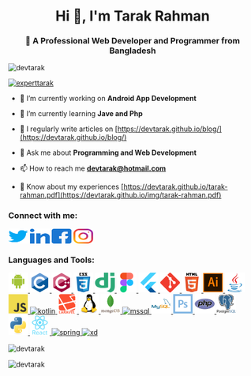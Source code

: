 <h1 align="center">Hi 👋, I'm Tarak Rahman</h1>
<h3 align="center">👀 A Professional Web Developer and Programmer from Bangladesh</h3>

<p align="left"> <img src="https://komarev.com/ghpvc/?username=devtarak&label=Profile%20views&color=0e75b6&style=flat" alt="devtarak" /> </p>

<p align="left"> <a href="https://twitter.com/experttarak" target="blank"><img src="https://img.shields.io/twitter/follow/experttarak?logo=twitter&style=for-the-badge" alt="experttarak" /></a> </p>

- 🔭 I’m currently working on **Android App Development**

- 🌱 I’m currently learning **Jave and Php**

- 📝 I regularly write articles on [https://devtarak.github.io/blog/](https://devtarak.github.io/blog/)

- 💬 Ask me about **Programming and Web Development**

- 📫 How to reach me **devtarak@hotmail.com**

- 📄 Know about my experiences [https://devtarak.github.io/tarak-rahman.pdf](https://devtarak.github.io/img/tarak-rahman.pdf)

<h3 align="left">Connect with me:</h3>
<p align="left">
<a href="https://twitter.com/experttarak" target="blank"><img align="center" src="img/twitter.svg" alt="experttarak" height="30" width="40" /></a>
<a href="https://linkedin.com/in/experttarak" target="blank"><img align="center" src="img/linked-in-alt.svg" alt="experttarak" height="30" width="40" /></a>
<a href="https://fb.com/official.yourtarak" target="blank"><img align="center" src="img/facebook.svg" alt="official.yourtarak" height="30" width="40" /></a>
<a href="https://instagram.com/developer.tarak" target="blank"><img align="center" src="img/instagram.svg" alt="developer.tarak" height="30" width="40" /></a>
</p>

<h3 align="left">Languages and Tools:</h3>
<p align="left"> <a href="https://developer.android.com" target="_blank" rel="noreferrer"> <img src="img/android-original-wordmark.svg" alt="android" width="40" height="40"/> </a> <a href="https://www.cprogramming.com/" target="_blank" rel="noreferrer"> <img src="img/c-original.svg" alt="c" width="40" height="40"/> </a> <a href="https://www.w3schools.com/cpp/" target="_blank" rel="noreferrer"> <img src="img/cplusplus-original.svg" alt="cplusplus" width="40" height="40"/> </a> <a href="https://www.w3schools.com/css/" target="_blank" rel="noreferrer"> <img src="img/css3-original-wordmark.svg" alt="css3" width="40" height="40"/> </a> <a href="https://www.djangoproject.com/" target="_blank" rel="noreferrer"> <img src="img/django.svg" alt="django" width="40" height="40"/> </a> <a href="https://www.figma.com/" target="_blank" rel="noreferrer"> <img src="img/figma-icon.svg" alt="figma" width="40" height="40"/> </a> <a href="https://flutter.dev" target="_blank" rel="noreferrer"> <img src="img/flutterio-icon.svg" alt="flutter" width="40" height="40"/> </a> <a href="https://git-scm.com/" target="_blank" rel="noreferrer"> <img src="img/git-scm-icon.svg" alt="git" width="40" height="40"/> </a> <a href="https://www.w3.org/html/" target="_blank" rel="noreferrer"> <img src="img/html5-original-wordmark.svg" alt="html5" width="40" height="40"/> </a> <a href="https://www.adobe.com/in/products/illustrator.html" target="_blank" rel="noreferrer"> <img src="img/adobe_illustrator-icon.svg" alt="illustrator" width="40" height="40"/> </a> <a href="https://www.java.com" target="_blank" rel="noreferrer"> <img src="img/java-original.svg" alt="java" width="40" height="40"/> </a> <a href="https://developer.mozilla.org/en-US/docs/Web/JavaScript" target="_blank" rel="noreferrer"> <img src="https://raw.githubusercontent.com/devicons/devicon/master/icons/javascript/javascript-original.svg" alt="javascript" width="40" height="40"/> </a> <a href="https://kotlinlang.org" target="_blank" rel="noreferrer"> <img src="https://www.vectorlogo.zone/logos/kotlinlang/kotlinlang-icon.svg" alt="kotlin" width="40" height="40"/> </a> <a href="https://laravel.com/" target="_blank" rel="noreferrer"> <img src="https://raw.githubusercontent.com/devicons/devicon/master/icons/laravel/laravel-plain-wordmark.svg" alt="laravel" width="40" height="40"/> </a> <a href="https://www.linux.org/" target="_blank" rel="noreferrer"> <img src="https://raw.githubusercontent.com/devicons/devicon/master/icons/linux/linux-original.svg" alt="linux" width="40" height="40"/> </a> <a href="https://www.mongodb.com/" target="_blank" rel="noreferrer"> <img src="https://raw.githubusercontent.com/devicons/devicon/master/icons/mongodb/mongodb-original-wordmark.svg" alt="mongodb" width="40" height="40"/> </a> <a href="https://www.microsoft.com/en-us/sql-server" target="_blank" rel="noreferrer"> <img src="https://www.svgrepo.com/show/303229/microsoft-sql-server-logo.svg" alt="mssql" width="40" height="40"/> </a> <a href="https://www.mysql.com/" target="_blank" rel="noreferrer"> <img src="https://raw.githubusercontent.com/devicons/devicon/master/icons/mysql/mysql-original-wordmark.svg" alt="mysql" width="40" height="40"/> </a> <a href="https://www.photoshop.com/en" target="_blank" rel="noreferrer"> <img src="https://raw.githubusercontent.com/devicons/devicon/master/icons/photoshop/photoshop-line.svg" alt="photoshop" width="40" height="40"/> </a> <a href="https://www.php.net" target="_blank" rel="noreferrer"> <img src="https://raw.githubusercontent.com/devicons/devicon/master/icons/php/php-original.svg" alt="php" width="40" height="40"/> </a> <a href="https://www.postgresql.org" target="_blank" rel="noreferrer"> <img src="https://raw.githubusercontent.com/devicons/devicon/master/icons/postgresql/postgresql-original-wordmark.svg" alt="postgresql" width="40" height="40"/> </a> <a href="https://www.python.org" target="_blank" rel="noreferrer"> <img src="https://raw.githubusercontent.com/devicons/devicon/master/icons/python/python-original.svg" alt="python" width="40" height="40"/> </a> <a href="https://reactjs.org/" target="_blank" rel="noreferrer"> <img src="https://raw.githubusercontent.com/devicons/devicon/master/icons/react/react-original-wordmark.svg" alt="react" width="40" height="40"/> </a> <a href="https://spring.io/" target="_blank" rel="noreferrer"> <img src="https://www.vectorlogo.zone/logos/springio/springio-icon.svg" alt="spring" width="40" height="40"/> </a> <a href="https://www.adobe.com/products/xd.html" target="_blank" rel="noreferrer"> <img src="https://cdn.worldvectorlogo.com/logos/adobe-xd.svg" alt="xd" width="40" height="40"/> </a> </p>

<p><img align="center" src="https://github-readme-stats.vercel.app/api/top-langs?username=devtarak&show_icons=true&locale=en&layout=compact" alt="devtarak" /></p>

<p><img align="center" src="https://github-readme-streak-stats.herokuapp.com/?user=devtarak&" alt="devtarak" /></p>

<!---
devTarak/devTarak is a ✨ special ✨ repository because its `README.md` (this file) appears on your GitHub profile.
You can click the Preview link to take a look at your changes.
--->
